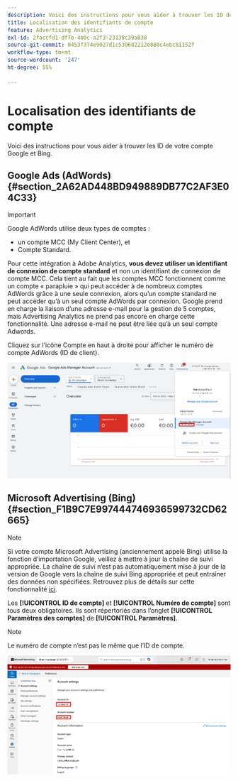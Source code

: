```yaml
---
description: Voici des instructions pour vous aider à trouver les ID de votre compte Google et Bing.
title: Localisation des identifiants de compte
feature: Advertising Analytics
exl-id: 2faccfd1-df7b-4b0c-a2f3-23138c39a838
source-git-commit: 0453f374e9027d1c539682212e880c4ebc81152f
workflow-type: tm+mt
source-wordcount: '247'
ht-degree: 55%

---
```


# Localisation des identifiants de compte

Voici des instructions pour vous aider à trouver les ID de votre compte Google et Bing.

## Google Ads (AdWords) {#section_2A62AD448BD949889DB77C2AF3E04C33}

>[!IMPORTANT]
>
>Google AdWords utilise deux types de comptes :
>
>- un compte MCC (My Client Center), et
>- Compte Standard.
>
>Pour cette intégration à Adobe Analytics, **vous devez utiliser un identifiant de connexion de compte standard** et non un identifiant de connexion de compte MCC. Cela tient au fait que les comptes MCC fonctionnent comme un compte « parapluie » qui peut accéder à de nombreux comptes AdWords grâce à une seule connexion, alors qu’un compte standard ne peut accéder qu’à un seul compte AdWords par connexion. Google prend en charge la liaison d’une adresse e-mail pour la gestion de 5 comptes, mais Advertising Analytics ne prend pas encore en charge cette fonctionnalité. Une adresse e-mail ne peut être liée qu’à un seul compte Adwords.

Cliquez sur l’icône Compte en haut à droite pour afficher le numéro de compte AdWords (ID de client).

![Compte Google Ads Manager](assets/google-account.png)

## Microsoft Advertising (Bing) {#section_F1B9C7E997444746936599732CD62665}

>[!NOTE]
>
>Si votre compte Microsoft Advertising (anciennement appelé Bing) utilise la fonction d’importation Google, veillez à mettre à jour la chaîne de suivi appropriée. La chaîne de suivi n’est pas automatiquement mise à jour de la version de Google vers la chaîne de suivi Bing appropriée et peut entraîner des données non spécifiées. Retrouvez plus de détails sur cette fonctionnalité [ici](https://help.ads.microsoft.com/apex/index/3/fr/50851/).

Les **[!UICONTROL ID de compte]** et **[!UICONTROL Numéro de compte]** sont tous deux obligatoires. Ils sont répertoriés dans l’onglet **[!UICONTROL Paramètres des comptes]** de **[!UICONTROL Paramètres]**.

>[!NOTE]
>
>Le numéro de compte n’est pas le même que l’ID de compte.

![Microsoft Advertising](assets/bing-id.png)
